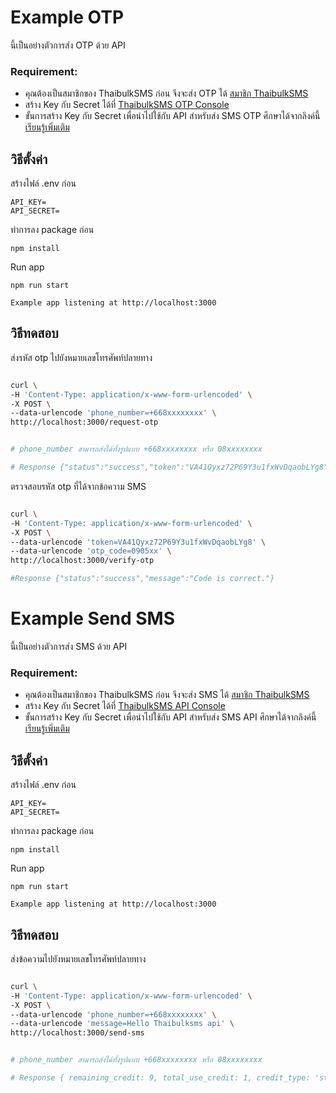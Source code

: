 # Example OTP
นี้เป็นอย่างตัวการส่ง OTP ด้วย API 


### Requirement:
- คุณต้องเป็นสมาชิกของ ThaibulkSMS ก่อน จึงจะส่ง OTP ได้ [สมาชิก ThaibulkSMS](https://account.thaibulksms.com/register/)
- สร้าง Key กับ Secret ได้ที่ [ThaibulkSMS OTP Console](https://otp-manager.thaibulksms.com/login)
- ขั้นการสร้าง Key กับ Secret เพื่อนําไปใช้กับ API สําหรับส่ง SMS OTP ศึกษาได้จากลิงค์นี้ [เรียนรู้เพิ่มเติม](https://assets.thaibulksms.com/documents/Thaibulksms-otp.pdf)


## วิธีตั้งค่า
สร้างไฟล์ .env ก่อน
```dosini
API_KEY=
API_SECRET=
```
ทำการลง package ก่อน
```
npm install
```
Run app
```
npm run start

Example app listening at http://localhost:3000
```

## วิธีทดสอบ
ส่งรหัส otp ไปยังหมายเลขโทรศัพท์ปลายทาง

```bash

curl \
-H 'Content-Type: application/x-www-form-urlencoded' \
-X POST \
--data-urlencode 'phone_number=+668xxxxxxxx' \
http://localhost:3000/request-otp


# phone_number สามารถส่งได้ทั้งรูปแบบ +668xxxxxxxx หรือ 08xxxxxxxx

# Response {"status":"success","token":"VA41Qyxz72P69Y3u1fxWvDqaobLYg8"}

```


ตรวจสอบรหัส otp ที่ได้จากข้อความ SMS 
```bash

curl \
-H 'Content-Type: application/x-www-form-urlencoded' \
-X POST \
--data-urlencode 'token=VA41Qyxz72P69Y3u1fxWvDqaobLYg8' \
--data-urlencode 'otp_code=0905xx' \
http://localhost:3000/verify-otp

#Response {"status":"success","message":"Code is correct."}

```


# Example Send SMS
นี้เป็นอย่างตัวการส่ง SMS ด้วย API 

### Requirement:
- คุณต้องเป็นสมาชิกของ ThaibulkSMS ก่อน จึงจะส่ง SMS ได้ [สมาชิก ThaibulkSMS](https://account.thaibulksms.com/register/)
- สร้าง Key กับ Secret ได้ที่ [ThaibulkSMS API Console](https://member.thaibulksms.com/setting/api)
- ขั้นการสร้าง Key กับ Secret เพื่อนําไปใช้กับ API สําหรับส่ง SMS API ศึกษาได้จากลิงค์นี้ [เรียนรู้เพิ่มเติม](https://www.thaibulksms.com/developer/)

## วิธีตั้งค่า
สร้างไฟล์ .env ก่อน
```dosini
API_KEY=
API_SECRET=
```
ทำการลง package ก่อน
```
npm install
```
Run app
```
npm run start

Example app listening at http://localhost:3000
```

## วิธีทดสอบ
ส่งข้อความไปยังหมายเลขโทรศัพท์ปลายทาง

```bash

curl \
-H 'Content-Type: application/x-www-form-urlencoded' \
-X POST \
--data-urlencode 'phone_number=+668xxxxxxxx' \
--data-urlencode 'message=Hello Thaibulksms api' \
http://localhost:3000/send-sms


# phone_number สามารถส่งได้ทั้งรูปแบบ +668xxxxxxxx หรือ 08xxxxxxxx

# Response { remaining_credit: 9, total_use_credit: 1, credit_type: 'standard', phone_number_list: [ { number: '+668xxxxxxxx', message_id: '19mJUdnjrU28BqeqQP83gC', used_credit: 1 } ], bad_phone_number_list: [] }

```

